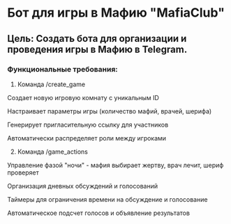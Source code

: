 # Бот для игры в Мафию "MafiaClub"
##  Цель: Создать бота для организации и проведения игры в Мафию в Telegram.
### Функциональные требования:

1. Команда /create_game

Создает новую игровую комнату с уникальным ID

Настраивает параметры игры (количество мафий, врачей, шерифа)

Генерирует пригласительную ссылку для участников

Автоматически распределяет роли между игроками

2. Команда /game_actions

Управление фазой "ночи" - мафия выбирает жертву, врач лечит, шериф проверяет

Организация дневных обсуждений и голосований

Таймеры для ограничения времени на обсуждение и голосование

Автоматическое подсчет голосов и объявление результатов